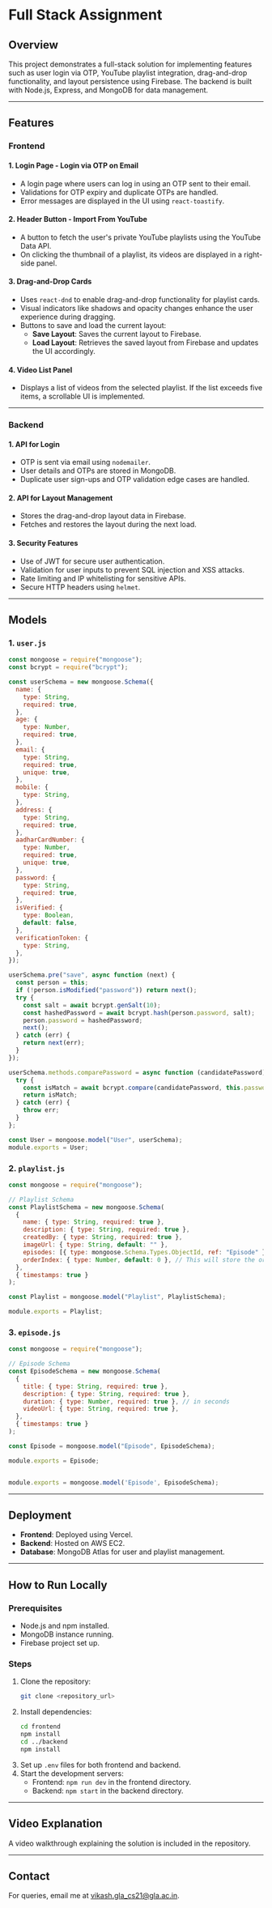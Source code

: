 # Full Stack Assignment

## Overview
This project demonstrates a full-stack solution for implementing features such as user login via OTP, YouTube playlist integration, drag-and-drop functionality, and layout persistence using Firebase. The backend is built with Node.js, Express, and MongoDB for data management.

---

## Features

### Frontend

#### 1. **Login Page - Login via OTP on Email**
- A login page where users can log in using an OTP sent to their email.
- Validations for OTP expiry and duplicate OTPs are handled.
- Error messages are displayed in the UI using `react-toastify`.

#### 2. **Header Button - Import From YouTube**
- A button to fetch the user's private YouTube playlists using the YouTube Data API.
- On clicking the thumbnail of a playlist, its videos are displayed in a right-side panel.

#### 3. **Drag-and-Drop Cards**
- Uses `react-dnd` to enable drag-and-drop functionality for playlist cards.
- Visual indicators like shadows and opacity changes enhance the user experience during dragging.
- Buttons to save and load the current layout:
  - **Save Layout**: Saves the current layout to Firebase.
  - **Load Layout**: Retrieves the saved layout from Firebase and updates the UI accordingly.

#### 4. **Video List Panel**
- Displays a list of videos from the selected playlist. If the list exceeds five items, a scrollable UI is implemented.

---

### Backend

#### 1. **API for Login**
- OTP is sent via email using `nodemailer`.
- User details and OTPs are stored in MongoDB.
- Duplicate user sign-ups and OTP validation edge cases are handled.

#### 2. **API for Layout Management**
- Stores the drag-and-drop layout data in Firebase.
- Fetches and restores the layout during the next load.

#### 3. **Security Features**
- Use of JWT for secure user authentication.
- Validation for user inputs to prevent SQL injection and XSS attacks.
- Rate limiting and IP whitelisting for sensitive APIs.
- Secure HTTP headers using `helmet`.

---

## Models

### 1. `user.js`
```javascript
const mongoose = require("mongoose");
const bcrypt = require("bcrypt");

const userSchema = new mongoose.Schema({
  name: {
    type: String,
    required: true,
  },
  age: {
    type: Number,
    required: true,
  },
  email: {
    type: String,
    required: true,
    unique: true,
  },
  mobile: {
    type: String,
  },
  address: {
    type: String,
    required: true,
  },
  aadharCardNumber: {
    type: Number,
    required: true,
    unique: true,
  },
  password: {
    type: String,
    required: true,
  },
  isVerified: {
    type: Boolean,
    default: false,
  },
  verificationToken: {
    type: String,
  },
});

userSchema.pre("save", async function (next) {
  const person = this;
  if (!person.isModified("password")) return next();
  try {
    const salt = await bcrypt.genSalt(10);
    const hashedPassword = await bcrypt.hash(person.password, salt);
    person.password = hashedPassword;
    next();
  } catch (err) {
    return next(err);
  }
});

userSchema.methods.comparePassword = async function (candidatePassword) {
  try {
    const isMatch = await bcrypt.compare(candidatePassword, this.password);
    return isMatch;
  } catch (err) {
    throw err;
  }
};

const User = mongoose.model("User", userSchema);
module.exports = User;

```

### 2. `playlist.js`
```javascript
const mongoose = require("mongoose");

// Playlist Schema
const PlaylistSchema = new mongoose.Schema(
  {
    name: { type: String, required: true },
    description: { type: String, required: true },
    createdBy: { type: String, required: true },
    imageUrl: { type: String, default: "" },
    episodes: [{ type: mongoose.Schema.Types.ObjectId, ref: "Episode" }],
    orderIndex: { type: Number, default: 0 }, // This will store the order
  },
  { timestamps: true }
);

const Playlist = mongoose.model("Playlist", PlaylistSchema);

module.exports = Playlist;

```

### 3. `episode.js`
```javascript
const mongoose = require("mongoose");

// Episode Schema
const EpisodeSchema = new mongoose.Schema(
  {
    title: { type: String, required: true },
    description: { type: String, required: true },
    duration: { type: Number, required: true }, // in seconds
    videoUrl: { type: String, required: true },
  },
  { timestamps: true }
);

const Episode = mongoose.model("Episode", EpisodeSchema);

module.exports = Episode;


module.exports = mongoose.model('Episode', EpisodeSchema);
```

---

## Deployment
- **Frontend**: Deployed using Vercel.
- **Backend**: Hosted on AWS EC2.
- **Database**: MongoDB Atlas for user and playlist management.

---

## How to Run Locally

### Prerequisites
- Node.js and npm installed.
- MongoDB instance running.
- Firebase project set up.

### Steps
1. Clone the repository:
   ```bash
   git clone <repository_url>
   ```
2. Install dependencies:
   ```bash
   cd frontend
   npm install
   cd ../backend
   npm install
   ```
3. Set up `.env` files for both frontend and backend.
4. Start the development servers:
   - Frontend: `npm run dev` in the frontend directory.
   - Backend: `npm start` in the backend directory.

---

## Video Explanation
A video walkthrough explaining the solution is included in the repository.

---

## Contact
For queries, email me at vikash.gla_cs21@gla.ac.in.
